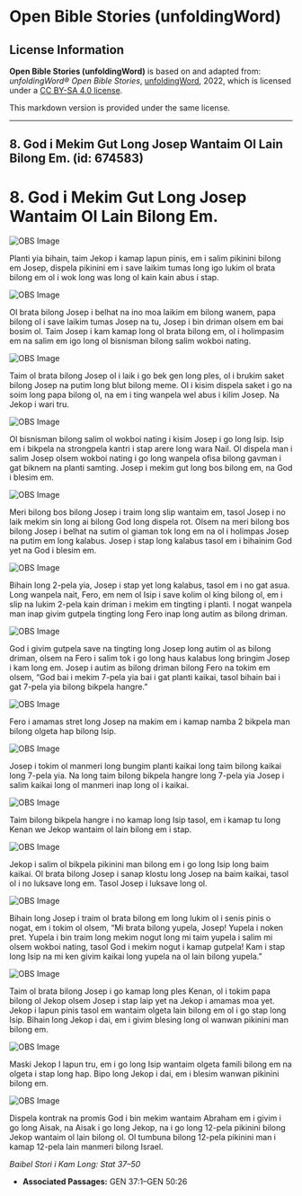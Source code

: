 # Open Bible Stories (unfoldingWord)

## License Information

**Open Bible Stories (unfoldingWord)** is based on and adapted from: _unfoldingWord® Open Bible Stories_, [unfoldingWord](https://unfoldingword.org/utw), 2022, which is licensed under a [CC BY-SA 4.0 license](https://creativecommons.org/licenses/by-sa/4.0/legalcode.en).

This markdown version is provided under the same license.



--------------------------------

## 8. God i Mekim Gut Long Josep Wantaim Ol Lain Bilong Em. (id: 674583)

8\. God i Mekim Gut Long Josep Wantaim Ol Lain Bilong Em.
=========================================================

![OBS Image](https://cdn.door43.org/obs/jpg/360px/obs-en-08-01.jpg)

Planti yia bihain, taim Jekop i kamap lapun pinis, em i salim pikinini bilong em Josep, dispela pikinini em i save laikim tumas long igo lukim ol brata bilong em ol i wok long was long ol kain kain abus i stap.

![OBS Image](https://cdn.door43.org/obs/jpg/360px/obs-en-08-02.jpg)

Ol brata bilong Josep i belhat na ino moa laikim em bilong wanem, papa bilong ol i save laikim tumas Josep na tu, Josep i bin driman olsem em bai bosim ol. Taim Josep i kam kamap long ol brata bilong em, ol i holimpasim em na salim em igo long ol bisnisman bilong salim wokboi nating.

![OBS Image](https://cdn.door43.org/obs/jpg/360px/obs-en-08-03.jpg)

Taim ol brata bilong Josep ol i laik i go bek gen long ples, ol i brukim saket bilong Josep na putim long blut bilong meme. Ol i kisim dispela saket i go na soim long papa bilong ol, na em i ting wanpela wel abus i kilim Josep. Na Jekop i wari tru.

![OBS Image](https://cdn.door43.org/obs/jpg/360px/obs-en-08-04.jpg)

Ol bisnisman bilong salim ol wokboi nating i kisim Josep i go long Isip. Isip em i bikpela na strongpela kantri i stap arere long wara Nail. Ol dispela man i salim Josep olsem wokboi nating i go long wanpela ofisa bilong gavman i gat biknem na planti samting. Josep i mekim gut long bos bilong em, na God i blesim em.

![OBS Image](https://cdn.door43.org/obs/jpg/360px/obs-en-08-05.jpg)

Meri bilong bos bilong Josep i traim long slip wantaim em, tasol Josep i no laik mekim sin long ai bilong God long dispela rot. Olsem na meri bilong bos bilong Josep i belhat na sutim ol giaman tok long em na ol i holimpas Josep na putim em long kalabus. Josep i stap long kalabus tasol em i bihainim God yet na God i blesim em.

![OBS Image](https://cdn.door43.org/obs/jpg/360px/obs-en-08-06.jpg)

Bihain long 2\-pela yia, Josep i stap yet long kalabus, tasol em i no gat asua. Long wanpela nait, Fero, em nem ol Isip i save kolim ol king bilong ol, em i slip na lukim 2\-pela kain driman i mekim em tingting i planti. I nogat wanpela man inap givim gutpela tingting long Fero inap long autim as bilong driman.

![OBS Image](https://cdn.door43.org/obs/jpg/360px/obs-en-08-07.jpg)

God i givim gutpela save na tingting long Josep long autim ol as bilong driman, olsem na Fero i salim tok i go long haus kalabus long bringim Josep i kam long em. Josep i autim as bilong driman bilong Fero na tokim em olsem, “God bai i mekim 7\-pela yia bai i gat planti kaikai, tasol bihain bai i gat 7\-pela yia bilong bikpela hangre.”

![OBS Image](https://cdn.door43.org/obs/jpg/360px/obs-en-08-08.jpg)

Fero i amamas stret long Josep na makim em i kamap namba 2 bikpela man bilong olgeta hap bilong Isip.

![OBS Image](https://cdn.door43.org/obs/jpg/360px/obs-en-08-09.jpg)

Josep i tokim ol manmeri long bungim planti kaikai long taim bilong kaikai long 7\-pela yia. Na long taim bilong bikpela hangre long 7\-pela yia Josep i salim kaikai long ol manmeri inap long ol i kaikai.

![OBS Image](https://cdn.door43.org/obs/jpg/360px/obs-en-08-10.jpg)

Taim bilong bikpela hangre i no kamap long Isip tasol, em i kamap tu long Kenan we Jekop wantaim ol lain bilong em i stap.

![OBS Image](https://cdn.door43.org/obs/jpg/360px/obs-en-08-11.jpg)

Jekop i salim ol bikpela pikinini man bilong em i go long Isip long baim kaikai. Ol brata bilong Josep i sanap klostu long Josep na baim kaikai, tasol ol i no luksave long em. Tasol Josep i luksave long ol.

![OBS Image](https://cdn.door43.org/obs/jpg/360px/obs-en-08-12.jpg)

Bihain long Josep i traim ol brata bilong em long lukim ol i senis pinis o nogat, em i tokim ol olsem, “Mi brata bilong yupela, Josep! Yupela i noken pret. Yupela i bin traim long mekim nogut long mi taim yupela i salim mi olsem wokboi nating, tasol God i mekim nogut i kamap gutpela! Kam i stap long Isip na mi ken givim kaikai long yupela na ol lain bilong yupela.”

![OBS Image](https://cdn.door43.org/obs/jpg/360px/obs-en-08-13.jpg)

Taim ol brata bilong Josep i go kamap long ples Kenan, ol i tokim papa bilong ol Jekop olsem Josep i stap laip yet na Jekop i amamas moa yet. Jekop i lapun pinis tasol em wantaim olgeta lain bilong em ol i go stap long Isip. Bihain long Jekop i dai, em i givim blesing long ol wanwan pikinini man bilong em.

![OBS Image](https://cdn.door43.org/obs/jpg/360px/obs-en-08-14.jpg)

Maski Jekop I lapun tru, em i go long Isip wantaim olgeta famili bilong em na olgeta i stap long hap. Bipo long Jekop i dai, em i blesim wanwan pikinini bilong em.

![OBS Image](https://cdn.door43.org/obs/jpg/360px/obs-en-08-15.jpg)

Dispela kontrak na promis God i bin mekim wantaim Abraham em i givim i go long Aisak, na Aisak i go long Jekop, na i go long 12\-pela pikinini bilong Jekop wantaim ol lain bilong ol. Ol tumbuna bilong 12\-pela pikinini man i kamap 12\-pela lain manmeri bilong Israel.

*Baibel Stori i Kam Long: Stat 37–50*

* **Associated Passages:** GEN 37:1–GEN 50:26


